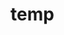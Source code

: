 # temp







































































































































































































































































































































































































































